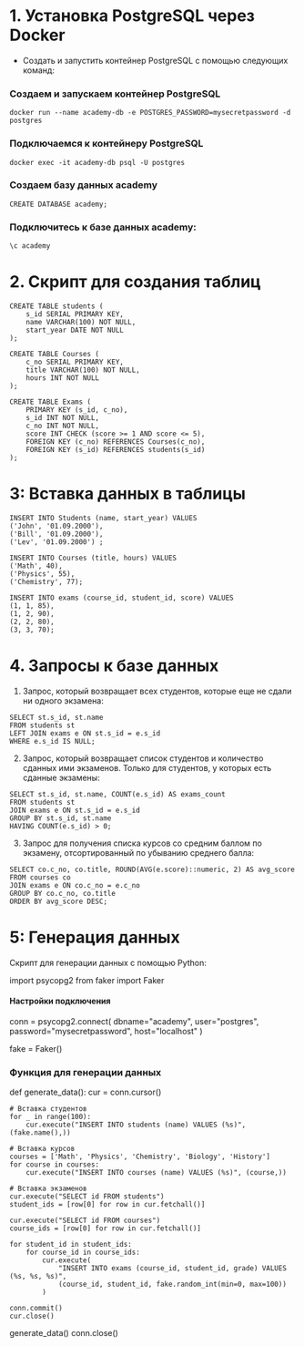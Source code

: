 # 1. Установка PostgreSQL через Docker

* Создать и запустить контейнер PostgreSQL с помощью следующих команд:

### Создаем и запускаем контейнер PostgreSQL
```
docker run --name academy-db -e POSTGRES_PASSWORD=mysecretpassword -d postgres
```
### Подключаемся к контейнеру PostgreSQL
```
docker exec -it academy-db psql -U postgres
```
### Создаем базу данных academy
```
CREATE DATABASE academy;
```
### Подключитесь к базе данных academy:
```
\c academy
```
# 2. Скрипт для создания таблиц

```
CREATE TABLE students (
    s_id SERIAL PRIMARY KEY,
    name VARCHAR(100) NOT NULL,
	start_year DATE NOT NULL
);
```
```
CREATE TABLE Courses (
    c_no SERIAL PRIMARY KEY,
    title VARCHAR(100) NOT NULL,
	hours INT NOT NULL
);
```
```
CREATE TABLE Exams (
	PRIMARY KEY (s_id, c_no),
	s_id INT NOT NULL,
    c_no INT NOT NULL,
    score INT CHECK (score >= 1 AND score <= 5),
    FOREIGN KEY (c_no) REFERENCES Courses(c_no),
    FOREIGN KEY (s_id) REFERENCES students(s_id)
);
```
# 3: Вставка данных в таблицы

```
INSERT INTO Students (name, start_year) VALUES 
('John', '01.09.2000'), 
('Bill', '01.09.2000'), 
('Lev', '01.09.2000') ;
```
```
INSERT INTO Courses (title, hours) VALUES 
('Math', 40),
('Physics', 55), 
('Chemistry', 77);
```
```
INSERT INTO exams (course_id, student_id, score) VALUES
(1, 1, 85),
(1, 2, 90),
(2, 2, 80),
(3, 3, 70);
```

# 4. Запросы к базе данных

1. Запрос, который возвращает всех студентов, которые еще не сдали ни одного экзамена:
```
SELECT st.s_id, st.name
FROM students st
LEFT JOIN exams e ON st.s_id = e.s_id
WHERE e.s_id IS NULL;
```

2. Запрос, который возвращает список студентов и количество сданных ими экзаменов. Только для студентов, у которых есть сданные экзамены:
```
SELECT st.s_id, st.name, COUNT(e.s_id) AS exams_count
FROM students st
JOIN exams e ON st.s_id = e.s_id
GROUP BY st.s_id, st.name
HAVING COUNT(e.s_id) > 0;
```

3. Запрос для получения списка курсов со средним баллом по экзамену, отсортированный по убыванию среднего балла:
```
SELECT co.c_no, co.title, ROUND(AVG(e.score)::numeric, 2) AS avg_score
FROM courses co
JOIN exams e ON co.c_no = e.c_no
GROUP BY co.c_no, co.title
ORDER BY avg_score DESC;
```

# 5: Генерация данных
Скрипт для генерации данных с помощью Python:

import psycopg2
from faker import Faker

#### Настройки подключения
conn = psycopg2.connect(
    dbname="academy",
    user="postgres",
    password="mysecretpassword",
    host="localhost"
)

fake = Faker()

### Функция для генерации данных
def generate_data():
    cur = conn.cursor()

    # Вставка студентов
    for _ in range(100):
        cur.execute("INSERT INTO students (name) VALUES (%s)", (fake.name(),))

    # Вставка курсов
    courses = ['Math', 'Physics', 'Chemistry', 'Biology', 'History']
    for course in courses:
        cur.execute("INSERT INTO courses (name) VALUES (%s)", (course,))

    # Вставка экзаменов
    cur.execute("SELECT id FROM students")
    student_ids = [row[0] for row in cur.fetchall()]
    
    cur.execute("SELECT id FROM courses")
    course_ids = [row[0] for row in cur.fetchall()]

    for student_id in student_ids:
        for course_id in course_ids:
            cur.execute(
                "INSERT INTO exams (course_id, student_id, grade) VALUES (%s, %s, %s)",
                (course_id, student_id, fake.random_int(min=0, max=100))
            )

    conn.commit()
    cur.close()

generate_data()
conn.close()

